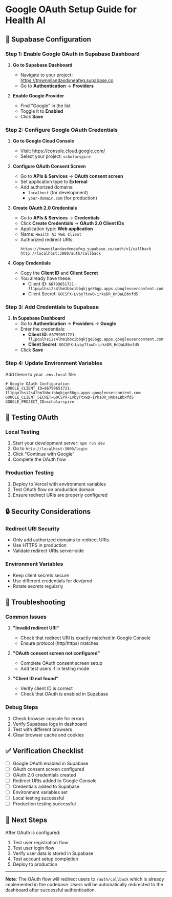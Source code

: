 # Google OAuth Setup Guide for Health AI

## 🔧 Supabase Configuration

### Step 1: Enable Google OAuth in Supabase Dashboard

1. **Go to Supabase Dashboard**
   - Navigate to your project: https://tmwnnilandaxdxneafeg.supabase.co
   - Go to **Authentication** → **Providers**

2. **Enable Google Provider**
   - Find "Google" in the list
   - Toggle it to **Enabled**
   - Click **Save**

### Step 2: Configure Google OAuth Credentials

1. **Go to Google Cloud Console**
   - Visit: https://console.cloud.google.com/
   - Select your project: `scholarspire`

2. **Configure OAuth Consent Screen**
   - Go to **APIs & Services** → **OAuth consent screen**
   - Set application type to **External**
   - Add authorized domains:
     - `localhost` (for development)
     - `your-domain.com` (for production)

3. **Create OAuth 2.0 Credentials**
   - Go to **APIs & Services** → **Credentials**
   - Click **Create Credentials** → **OAuth 2.0 Client IDs**
   - Application type: **Web application**
   - Name: `Health AI Web Client`
   - Authorized redirect URIs:
     ```
     https://tmwnnilandaxdxneafeg.supabase.co/auth/v1/callback
     http://localhost:3000/auth/callback
     ```

4. **Copy Credentials**
   - Copy the **Client ID** and **Client Secret**
   - You already have these:
     - Client ID: `66799651721-fl1pqulhsi2s4lhm1bbcibbqkjge56gp.apps.googleusercontent.com`
     - Client Secret: `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`

### Step 3: Add Credentials to Supabase

1. **In Supabase Dashboard**
   - Go to **Authentication** → **Providers** → **Google**
   - Enter the credentials:
     - **Client ID**: `66799651721-fl1pqulhsi2s4lhm1bbcibbqkjge56gp.apps.googleusercontent.com`
     - **Client Secret**: `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`
   - Click **Save**

### Step 4: Update Environment Variables

Add these to your `.env.local` file:

```env
# Google OAuth Configuration
GOOGLE_CLIENT_ID=66799651721-fl1pqulhsi2s4lhm1bbcibbqkjge56gp.apps.googleusercontent.com
GOOGLE_CLIENT_SECRET=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
GOOGLE_PROJECT_ID=scholarspire
```

## 🚀 Testing OAuth

### Local Testing
1. Start your development server: `npm run dev`
2. Go to `http://localhost:3000/login`
3. Click "Continue with Google"
4. Complete the OAuth flow

### Production Testing
1. Deploy to Vercel with environment variables
2. Test OAuth flow on production domain
3. Ensure redirect URIs are properly configured

## 🔒 Security Considerations

### Redirect URI Security
- Only add authorized domains to redirect URIs
- Use HTTPS in production
- Validate redirect URIs server-side

### Environment Variables
- Keep client secrets secure
- Use different credentials for dev/prod
- Rotate secrets regularly

## 📝 Troubleshooting

### Common Issues

1. **"Invalid redirect URI"**
   - Check that redirect URI is exactly matched in Google Console
   - Ensure protocol (http/https) matches

2. **"OAuth consent screen not configured"**
   - Complete OAuth consent screen setup
   - Add test users if in testing mode

3. **"Client ID not found"**
   - Verify client ID is correct
   - Check that OAuth is enabled in Supabase

### Debug Steps
1. Check browser console for errors
2. Verify Supabase logs in dashboard
3. Test with different browsers
4. Clear browser cache and cookies

## ✅ Verification Checklist

- [ ] Google OAuth enabled in Supabase
- [ ] OAuth consent screen configured
- [ ] OAuth 2.0 credentials created
- [ ] Redirect URIs added to Google Console
- [ ] Credentials added to Supabase
- [ ] Environment variables set
- [ ] Local testing successful
- [ ] Production testing successful

## 🎯 Next Steps

After OAuth is configured:
1. Test user registration flow
2. Test user login flow
3. Verify user data is stored in Supabase
4. Test account setup completion
5. Deploy to production

---

**Note**: The OAuth flow will redirect users to `/auth/callback` which is already implemented in the codebase. Users will be automatically redirected to the dashboard after successful authentication. 